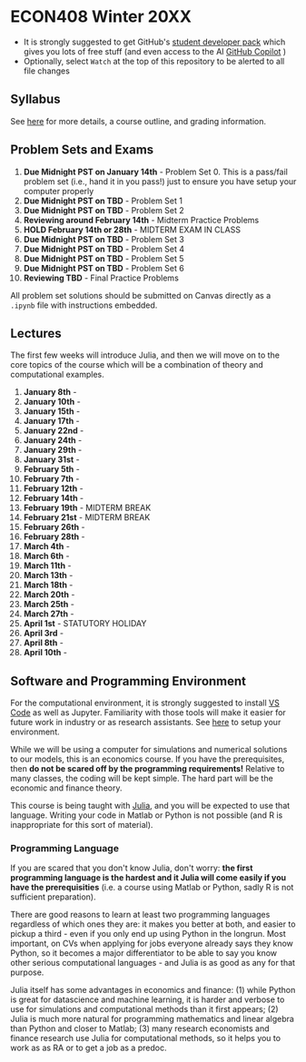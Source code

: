 # ECON408 Winter 20XX
- It is strongly suggested to get GitHub's [student developer pack](https://education.github.com/pack) which gives you lots of free stuff (and even access to the AI [GitHub Copilot](https://docs.github.com/en/copilot/quickstart) )
- Optionally, select `Watch` at the top of this repository to be alerted to all file changes

## Syllabus
See [here](syllabus.md) for more details, a course outline, and grading information.

## Problem Sets and Exams

1. **Due Midnight PST on January 14th** - Problem Set 0. This is a pass/fail problem set (i.e., hand it in you pass!) just to ensure you have setup your computer properly  <!-- [Problem Set 0](/problem_sets/problem_set_0.ipynb) -->
2. **Due Midnight PST on TBD** - Problem Set 1 <!-- [Problem Set 1](/problem_sets/problem_set_1.ipynb) -->
3. **Due Midnight PST on TBD** - Problem Set 2 <!-- [Problem Set 2](/problem_sets/problem_set_2.ipynb) -->
4. **Reviewing around February 14th** - Midterm Practice Problems  <!--[Midterm Practice Problems](/problem_sets/midterm_practice_problems.ipynb) -->
5. **HOLD February 14th or 28th** - MIDTERM EXAM IN CLASS
6. **Due Midnight PST on TBD** - Problem Set 3 <!--  [Problem Set 3](/problem_sets/problem_set_3.ipynb) -->
7. **Due Midnight PST on TBD** -  Problem Set 4 <!-- [Problem Set 4](/problem_sets/problem_set_4.ipynb) -->
8. **Due Midnight PST on TBD** -  Problem Set 5 <!-- [Problem Set 5](/problem_sets/problem_set_5.ipynb) -->
9. **Due Midnight PST on TBD** -  Problem Set 6 <!-- [Problem Set 6](/problem_sets/problem_set_6.ipynb) -->
10. **Reviewing TBD** - Final Practice Problems <!-- [Final Practice Problems](/problem_sets/final_practice_problems.ipynb) -->

All problem set solutions should be submitted on Canvas directly as a `.ipynb` file with instructions embedded.


## Lectures
The first few weeks will introduce Julia, and then we will move on to the core topics of the course which will be a combination of theory and computational examples.
1. **January 8th** - 
2. **January 10th** - 
3. **January 15th** - 
4. **January 17th** - 
5. **January 22nd** - 
6. **January 24th** - 
7. **January 29th** - 
8. **January 31st** - 
9. **February 5th** - 
10. **February 7th** - 
11. **February 12th** - 
12. **February 14th** - 
13. **February 19th** - MIDTERM BREAK
14. **February 21st** - MIDTERM BREAK
15. **February 26th** - 
16. **February 28th** - 
17. **March 4th** - 
18. **March 6th** - 
19. **March 11th** - 
20. **March 13th** - 
21. **March 18th** - 
22. **March 20th** - 
23. **March 25th** - 
24. **March 27th** - 
25. **April 1st** - STATUTORY HOLIDAY
26. **April 3rd** - 
27. **April 8th** - 
28. **April 10th** - 


## Software and Programming Environment
For the computational environment, it is strongly suggested to install [VS Code](https://code.visualstudio.com/) as well as Jupyter.  Familiarity with those tools will make it easier for future work in industry or as research assistants.  See [here](https://julia.quantecon.org/getting_started_julia/getting_started.html) to setup your environment.

While we will be using a computer for simulations and numerical solutions to our models, this is an economics course.  If you have the prerequisites, then **do not be scared off by the programming requirements!**  Relative to many classes, the coding will be kept simple.  The hard part will be the economic and finance theory.

This course is being taught with [Julia](https://julialang.org/), and you will be expected to use that language.  Writing your code in Matlab or Python is not possible (and R is inappropriate for this sort of material).  

### Programming Language
If you are scared that you don't know Julia, don't worry: **the first programming language is the hardest and it Julia will come easily if you have the prerequisities** (i.e. a course using Matlab or Python, sadly R is not sufficient preparation).

There are good reasons to learn at least two programming languages regardless of which ones they are:  it makes you better at both, and easier to pickup a third - even if you only end up using Python in the longrun.  Most important, on CVs when applying for jobs everyone already says they know Python, so it becomes a major differentiator to be able to say you know other serious computational languages - and Julia is as good as any for that purpose.

Julia itself has some advantages in economics and finance: (1) while Python is great for datascience and machine learning, it is harder and verbose to use for simulations and computational methods than it first appears; (2) Julia is much more natural for programming mathematics and linear algebra than Python and closer to Matlab; (3) many research economists and finance research use Julia for computational methods, so it helps you to work as as RA or to get a job as a predoc.